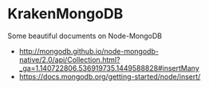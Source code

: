 # KrakenMongoDB

Some beautiful documents on Node-MongoDB

- http://mongodb.github.io/node-mongodb-native/2.0/api/Collection.html?_ga=1.140722806.536919735.1449588828#insertMany
- https://docs.mongodb.org/getting-started/node/insert/
